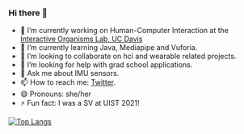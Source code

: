 ### Hi there 👋

- 🔭 I’m currently working on Human-Computer Interaction at the [Interactive Organisms Lab, UC Davis](http://iolab.ucdavis.edu/people.html)
- 🌱 I’m currently learning Java, Mediapipe and Vuforia.
- 👯 I’m looking to collaborate on hci and wearable related projects.
- 🤔 I’m looking for help with grad school applications.
- 💬 Ask me about IMU sensors.
- 📫 How to reach me: [Twitter](https://www.twitter.com/v_v_gab).
- 😄 Pronouns: she/her
- ⚡ Fun fact: I was a SV at UIST 2021!

[![Top Langs](https://github-readme-stats.vercel.app/api/top-langs/?username=vegabs&layout=compact&show_icons=true&theme=radical)](https://github.com/anuraghazra/github-readme-stats)

